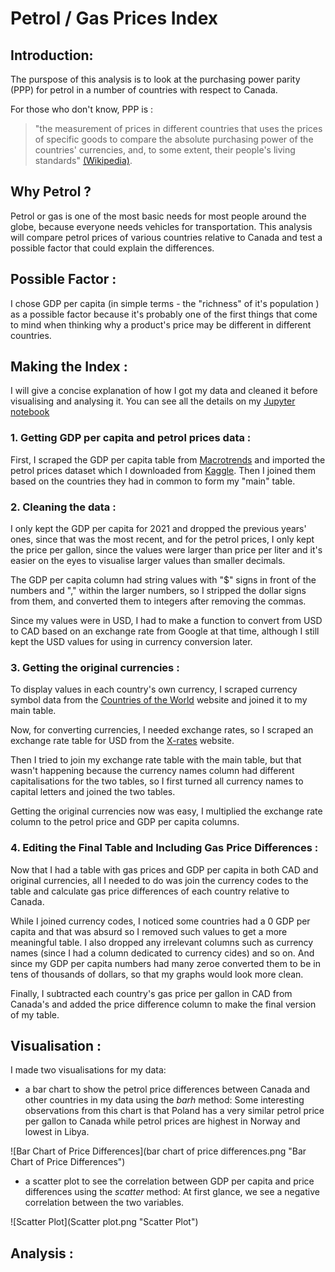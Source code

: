 # Petrol / Gas Prices Index


## Introduction:

The purspose of this analysis is to look at the purchasing power parity (PPP) for petrol in a number of countries with respect to Canada. 

For those who don't know, PPP is :
> "the measurement of prices in different countries that uses the prices of specific goods to compare the absolute purchasing power of the countries' currencies, and, to some extent, their people's living standards" [(Wikipedia)](https://en.wikipedia.org/wiki/Purchasing_power_parity). 


## Why Petrol ?

Petrol or gas is one of the most basic needs for most people around the globe, because everyone needs vehicles for transportation. This analysis will compare petrol prices of various countries relative to Canada and test a possible factor that could explain the differences.


## Possible Factor :

I chose GDP per capita (in simple terms - the "richness" of it's population ) as a possible factor because it's probably one of the first things that come to mind when thinking why a product's price may be different in different countries.


## Making the Index :

I will give a concise explanation of how I got my data and cleaned it before visualising and analysing it. You can see all the details on my [Jupyter notebook](https://colab.research.google.com/drive/1pWbJ-hhp8Sj6IHdxImYj2M9-1FZseAs2#scrollTo=fux1Fx7dKFll) 

### 1. Getting GDP per capita and petrol prices data :

First, I scraped the GDP per capita table from [Macrotrends](https://www.macrotrends.net/countries/ranking/gdp-per-capita) and imported the petrol prices dataset which I downloaded from [Kaggle](https://www.kaggle.com/datasets/zusmani/petrolgas-prices-worldwide). Then I joined them  based on the countries they had in common to form my "main" table. 

### 2. Cleaning the data :

I only kept the GDP per capita for 2021 and dropped the previous years' ones, since that was the most recent, and for the petrol prices, I only kept the price per gallon, since the values were larger than price per liter and it's easier on the eyes to visualise larger values than smaller decimals. 

The GDP per capita column had string values with "$" signs in front of the numbers and "," within the larger numbers, so I stripped the dollar signs from them, and converted them to integers after removing the commas. 

Since my values were in USD, I had to make a function to convert from USD to CAD based on an exchange rate from Google at that time, although I still kept the USD values for using in currency conversion later.

### 3. Getting the original currencies :

To display values in each country's own currency, I scraped currency symbol data from the [Countries of the World](https://www.countries-ofthe-world.com/world-currencies.html) website and joined it to my main table. 

Now, for converting currencies, I needed exchange rates, so I scraped an exchange rate table for USD from the [X-rates](https://www.x-rates.com/table/?from=USD&amount=1) website.

Then I tried to join my exchange rate table with the main table, but that wasn't happening because the currency names column had different capitalisations for the two tables, so I first turned all currency names to capital letters and joined the two tables. 

Getting the original currencies now was easy, I multiplied the exchange rate column to the petrol price and GDP per capita columns. 

### 4. Editing the Final Table and Including Gas Price Differences :

Now that I had a table with gas prices and GDP per capita in both CAD and original currencies, all I needed to do was join the currency codes to the table and calculate gas price differences of each country relative to Canada. 

While I joined currency codes, I noticed some countries had a 0 GDP per capita and that was absurd so I removed such values to get a more meaningful table. I also dropped any irrelevant columns such as currency names (since I had a column dedicated to currency cides) and so on. And since my GDP per capita numbers had many zeroe converted them to be in tens of thousands of dollars, so that my graphs would look more clean. 

Finally, I subtracted each country's gas price per gallon in CAD from Canada's and added the price difference column to make the final version of my table.


## Visualisation :

I made two visualisations for my data:

* a bar chart to show the petrol price differences between Canada and other countries in my data using the *barh* method:
Some interesting observations from this chart is that Poland has a very similar petrol price per gallon to Canada while petrol prices are highest in Norway and lowest in Libya. 

![Bar Chart of Price Differences](bar chart of price differences.png "Bar Chart of Price Differences")

* a scatter plot to see the correlation between GDP per capita and price differences using the *scatter* method:
At first glance, we see a negative correlation between the two variables.

![Scatter Plot](Scatter plot.png "Scatter Plot")

## Analysis :














